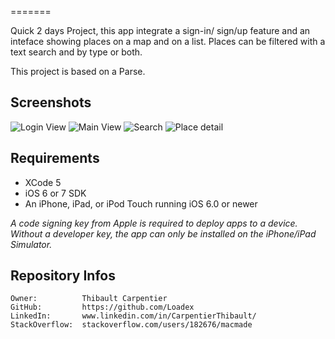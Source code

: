 
=======

Quick 2 days Project, this app integrate a sign-in/ sign/up feature and an inteface showing places on a map and on a list.
Places can be filtered with a text search and by type or both.

This project is based on a Parse.

Screenshots
------
![Login View](/relative/path/to/img.jpg?raw=true "The login View")
![Main View](/relative/path/to/img.jpg?raw=true "The application main view")
![Search](/relative/path/to/img.jpg?raw=true "You can filter places by Name and type (circle color)")
![Place detail](/relative/path/to/img.jpg?raw=true "Place detail")

Requirements
------
* XCode 5
* iOS 6 or 7 SDK
* An iPhone, iPad, or iPod Touch running iOS 6.0 or newer

_A code signing key from Apple is required to deploy apps to a device.
Without a developer key, the app can only be installed on the iPhone/iPad Simulator._

Repository Infos
----------------

    Owner:			Thibault Carpentier
    GitHub:			https://github.com/Loadex
    LinkedIn:		www.linkedin.com/in/CarpentierThibault/
    StackOverflow:	stackoverflow.com/users/182676/macmade
